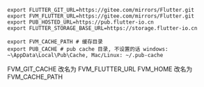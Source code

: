 ```shell
export FLUTTER_GIT_URL=https://gitee.com/mirrors/Flutter.git
export FVM_FLUTTER_URL=https://gitee.com/mirrors/Flutter.git
export PUB_HOSTED_URL=https://pub.flutter-io.cn
export FLUTTER_STORAGE_BASE_URL=https://storage.flutter-io.cn
```

```shell
export FVM_CACHE_PATH # 缓存目录
export PUB_CACHE # pub cache 目录, 不设置的话 windows: ~\AppData\Local\Pub\Cache, Mac/Linux: ~/.pub-cache
```

FVM_GIT_CACHE 改名为 FVM_FLUTTER_URL
FVM_HOME 改名为 FVM_CACHE_PATH